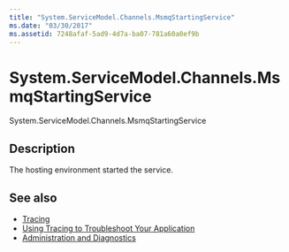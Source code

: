 ```yaml
---
title: "System.ServiceModel.Channels.MsmqStartingService"
ms.date: "03/30/2017"
ms.assetid: 7248afaf-5ad9-4d7a-ba07-781a60a0ef9b
---
```

# System.ServiceModel.Channels.MsmqStartingService
System.ServiceModel.Channels.MsmqStartingService  
  
## Description  
 The hosting environment started the service.  
  
## See also

- [Tracing](../../../../../docs/framework/wcf/diagnostics/tracing/index.md)
- [Using Tracing to Troubleshoot Your Application](../../../../../docs/framework/wcf/diagnostics/tracing/using-tracing-to-troubleshoot-your-application.md)
- [Administration and Diagnostics](../../../../../docs/framework/wcf/diagnostics/index.md)

